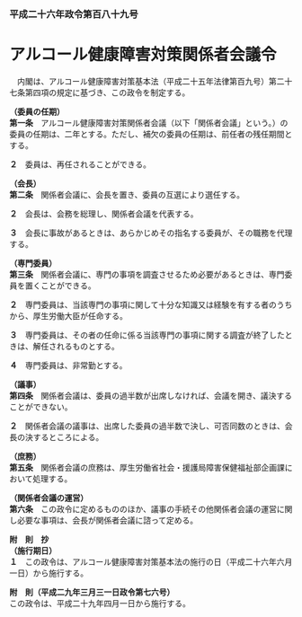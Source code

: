 ### 平成二十六年政令第百八十九号  
# アルコール健康障害対策関係者会議令  
　内閣は、アルコール健康障害対策基本法（平成二十五年法律第百九号）第二十七条第四項の規定に基づき、この政令を制定する。  
  
**（委員の任期）**  
**第一条**　アルコール健康障害対策関係者会議（以下「関係者会議」という。）の委員の任期は、二年とする。ただし、補欠の委員の任期は、前任者の残任期間とする。  
  
**２**　委員は、再任されることができる。  
  
**（会長）**  
**第二条**　関係者会議に、会長を置き、委員の互選により選任する。  
  
**２**　会長は、会務を総理し、関係者会議を代表する。  
  
**３**　会長に事故があるときは、あらかじめその指名する委員が、その職務を代理する。  
  
**（専門委員）**  
**第三条**　関係者会議に、専門の事項を調査させるため必要があるときは、専門委員を置くことができる。  
  
**２**　専門委員は、当該専門の事項に関して十分な知識又は経験を有する者のうちから、厚生労働大臣が任命する。  
  
**３**　専門委員は、その者の任命に係る当該専門の事項に関する調査が終了したときは、解任されるものとする。  
  
**４**　専門委員は、非常勤とする。  
  
**（議事）**  
**第四条**　関係者会議は、委員の過半数が出席しなければ、会議を開き、議決することができない。  
  
**２**　関係者会議の議事は、出席した委員の過半数で決し、可否同数のときは、会長の決するところによる。  
  
**（庶務）**  
**第五条**　関係者会議の庶務は、厚生労働省社会・援護局障害保健福祉部企画課において処理する。  
  
**（関係者会議の運営）**  
**第六条**　この政令に定めるもののほか、議事の手続その他関係者会議の運営に関し必要な事項は、会長が関係者会議に諮って定める。  
  
**附　則　抄**  
**（施行期日）**  
**１**　この政令は、アルコール健康障害対策基本法の施行の日（平成二十六年六月一日）から施行する。  
  
**附　則（平成二九年三月三一日政令第七六号）**  
この政令は、平成二十九年四月一日から施行する。  
  
